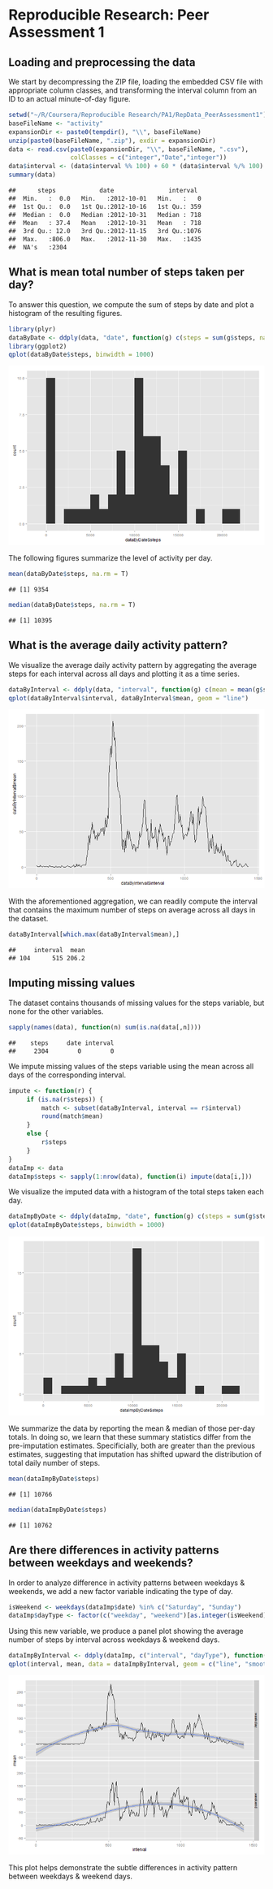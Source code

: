 # Reproducible Research: Peer Assessment 1



## Loading and preprocessing the data

We start by decompressing the ZIP file, loading the embedded CSV file with appropriate column classes, and transforming the interval column from an ID to an actual minute-of-day figure.


```r
setwd("~/R/Coursera/Reproducible Research/PA1/RepData_PeerAssessment1")
baseFileName <- "activity"
expansionDir <- paste0(tempdir(), "\\", baseFileName)
unzip(paste0(baseFileName, ".zip"), exdir = expansionDir)
data <- read.csv(paste0(expansionDir, "\\", baseFileName, ".csv"), 
                 colClasses = c("integer","Date","integer"))
data$interval <- (data$interval %% 100) + 60 * (data$interval %/% 100)
summary(data)
```

```
##      steps            date               interval   
##  Min.   :  0.0   Min.   :2012-10-01   Min.   :   0  
##  1st Qu.:  0.0   1st Qu.:2012-10-16   1st Qu.: 359  
##  Median :  0.0   Median :2012-10-31   Median : 718  
##  Mean   : 37.4   Mean   :2012-10-31   Mean   : 718  
##  3rd Qu.: 12.0   3rd Qu.:2012-11-15   3rd Qu.:1076  
##  Max.   :806.0   Max.   :2012-11-30   Max.   :1435  
##  NA's   :2304
```

## What is mean total number of steps taken per day?

To answer this question, we compute the sum of steps by date and plot a histogram of the resulting figures.


```r
library(plyr)
dataByDate <- ddply(data, "date", function(g) c(steps = sum(g$steps, na.rm = T)))
library(ggplot2)
qplot(dataByDate$steps, binwidth = 1000)
```

![plot of chunk unnamed-chunk-3](figure/unnamed-chunk-3.png) 

The following figures summarize the level of activity per day.


```r
mean(dataByDate$steps, na.rm = T)
```

```
## [1] 9354
```

```r
median(dataByDate$steps, na.rm = T)
```

```
## [1] 10395
```

## What is the average daily activity pattern?

We visualize the average daily activity pattern by aggregating the average steps for each interval across all days and plotting it as a time series.


```r
dataByInterval <- ddply(data, "interval", function(g) c(mean = mean(g$steps, na.rm = T)))
qplot(dataByInterval$interval, dataByInterval$mean, geom = "line")
```

![plot of chunk unnamed-chunk-5](figure/unnamed-chunk-5.png) 

With the aforementioned aggregation, we can readily compute the interval that contains the maximum number of steps on average across all days in the dataset.


```r
dataByInterval[which.max(dataByInterval$mean),]
```

```
##     interval  mean
## 104      515 206.2
```

## Imputing missing values

The dataset contains thousands of missing values for the steps variable, but none for the other variables.


```r
sapply(names(data), function(n) sum(is.na(data[,n])))
```

```
##    steps     date interval 
##     2304        0        0
```

We impute missing values of the steps variable using the mean across all days of the corresponding interval.


```r
impute <- function(r) {
     if (is.na(r$steps)) {
         match <- subset(dataByInterval, interval == r$interval)
         round(match$mean)
     }
     else {
         r$steps
     }
}
dataImp <- data
dataImp$steps <- sapply(1:nrow(data), function(i) impute(data[i,]))
```

We visualize the imputed data with a histogram of the total steps taken each day.  


```r
dataImpByDate <- ddply(dataImp, "date", function(g) c(steps = sum(g$steps)))
qplot(dataImpByDate$steps, binwidth = 1000)
```

![plot of chunk unnamed-chunk-9](figure/unnamed-chunk-9.png) 

We summarize the data by reporting the mean & median of those per-day totals.  In doing so, we learn that these summary statistics differ from the pre-imputation estimates.  Specificially, both are greater than the previous estimates, suggesting that imputation has shifted upward the distribution of total daily number of steps.


```r
mean(dataImpByDate$steps)
```

```
## [1] 10766
```

```r
median(dataImpByDate$steps)
```

```
## [1] 10762
```

## Are there differences in activity patterns between weekdays and weekends?

In order to analyze difference in activity patterns between weekdays & weekends, we add a new factor variable indicating the type of day.


```r
isWeekend <- weekdays(dataImp$date) %in% c("Saturday", "Sunday")
dataImp$dayType <- factor(c("weekday", "weekend")[as.integer(isWeekend) + 1])
```

Using this new variable, we produce a panel plot showing the average number of steps by interval across weekdays & weekend days.


```r
dataImpByInterval <- ddply(dataImp, c("interval", "dayType"), function(g) c(mean = mean(g$steps)))
qplot(interval, mean, data = dataImpByInterval, geom = c("line", "smooth"), facets = dayType ~ ., method = "loess")
```

![plot of chunk unnamed-chunk-12](figure/unnamed-chunk-12.png) 

This plot helps demonstrate the subtle differences in activity pattern between weekdays & weekend days.
